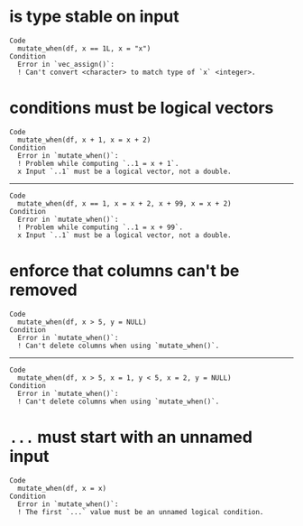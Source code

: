 # is type stable on input

    Code
      mutate_when(df, x == 1L, x = "x")
    Condition
      Error in `vec_assign()`:
      ! Can't convert <character> to match type of `x` <integer>.

# conditions must be logical vectors

    Code
      mutate_when(df, x + 1, x = x + 2)
    Condition
      Error in `mutate_when()`:
      ! Problem while computing `..1 = x + 1`.
      x Input `..1` must be a logical vector, not a double.

---

    Code
      mutate_when(df, x == 1, x = x + 2, x + 99, x = x + 2)
    Condition
      Error in `mutate_when()`:
      ! Problem while computing `..1 = x + 99`.
      x Input `..1` must be a logical vector, not a double.

# enforce that columns can't be removed

    Code
      mutate_when(df, x > 5, y = NULL)
    Condition
      Error in `mutate_when()`:
      ! Can't delete columns when using `mutate_when()`.

---

    Code
      mutate_when(df, x > 5, x = 1, y < 5, x = 2, y = NULL)
    Condition
      Error in `mutate_when()`:
      ! Can't delete columns when using `mutate_when()`.

# `...` must start with an unnamed input

    Code
      mutate_when(df, x = x)
    Condition
      Error in `mutate_when()`:
      ! The first `...` value must be an unnamed logical condition.

